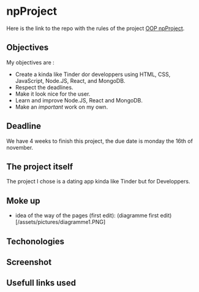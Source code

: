 # npProject
Here is the link to the repo with the rules of the project [OOP npProject](https://github.com/becodeorg/BXL-Swartz-3-21/tree/master/09-OOP-npProject).
## Objectives 
My objectives are : 
- Create a kinda like Tinder dor developpers using HTML, CSS, JavaScript, Node.JS, React, and MongoDB.
- Respect the deadlines.
- Make it look nice for the user.
- Learn and improve Node.JS, React and MongoDB.
- Make an *important* work on my own.

## Deadline
We have 4 weeks to finish this project, the due date is monday the 16th of november.
## The project itself 
The project I chose is a dating app kinda like Tinder but for Developpers.
## Moke up 
- idea of the way of the pages (first edit):
(diagramme first edit)[/assets/pictures/diagramme1.PNG]
## Techonologies 
## Screenshot 
## Usefull links used 

